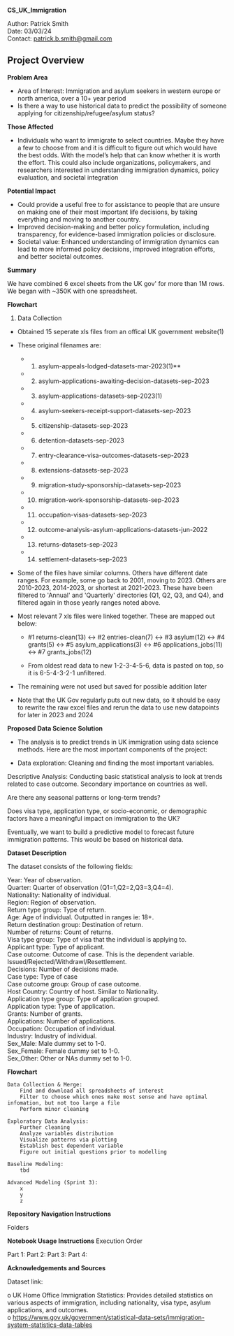 **CS_UK_Immigration**  

Author: Patrick Smith  
Date: 03/03/24  
Contact: patrick.b.smith@gmail.com

**Project Overview**
-----------------------
**Problem Area**  
- Area of Interest: Immigration and asylum seekers in western europe or north america, over a 10+ year period  
- Is there a way to use historical data to predict the possibility of someone applying for citizenship/refugee/asylum status?  

**Those Affected**  
- Individuals who want to immigrate to select countries. Maybe they have a few to choose from and it is difficult to figure out which would have the best odds. With the model’s help that can know whether it is worth the effort. This could also include organizations, policymakers, and researchers interested in understanding immigration dynamics, policy evaluation, and societal integration  

**Potential Impact**
- Could provide a useful free to for assistance to people that are unsure on making one of their most important life decisions, by taking everything and moving to another country. 
- Improved decision-making and better policy formulation, including transparency, for evidence-based immigration policies or disclosure. 
- Societal value: Enhanced understanding of immigration dynamics can lead to more informed policy decisions, improved integration efforts, and better societal outcomes.  

**Summary**

We have combined 6 excel sheets from the UK gov' for more than 1M rows. We began with ~350K with one spreadsheet.

**Flowchart**

1. Data Collection
  - Obtained 15 seperate xls files from an offical UK government website(1)
  - These original filenames are:
    - 1) asylum-appeals-lodged-datasets-mar-2023(1)**  
    - 2) asylum-applications-awaiting-decision-datasets-sep-2023  
    - 3) asylum-applications-datasets-sep-2023(1)  
    - 4) asylum-seekers-receipt-support-datasets-sep-2023  
    - 5) citizenship-datasets-sep-2023  
    - 6) detention-datasets-sep-2023  
    - 7) entry-clearance-visa-outcomes-datasets-sep-2023  
    - 8) extensions-datasets-sep-2023  
    - 9) migration-study-sponsorship-datasets-sep-2023  
    - 10) migration-work-sponsorship-datasets-sep-2023  
    - 11) occupation-visas-datasets-sep-2023  
    - 12) outcome-analysis-asylum-applications-datasets-jun-2022  
    - 13) returns-datasets-sep-2023  
    - 14) settlement-datasets-sep-2023  
        
  - Some of the files have similar columns. Others have different date ranges. For example, some go back to 2001, moving to 2023. Others are 2010-2023, 2014-2023, or shortest at 2021-2023. These have been filtered to 'Annual' and 'Quarterly' directories (Q1, Q2, Q3, and Q4), and filtered again in those yearly ranges noted above.  
  
  - Most relevant 7 xls files were linked together. These are mapped out below:  
    - #1 returns-clean(13) <-> #2 entries-clean(7) <-> #3 asylum(12) <-> #4 grants(5) <-> #5 asylum_applications(3) <-> #6 applications_jobs(11) <-> #7 grants_jobs(12)
    
    - From oldest read data to new 1-2-3-4-5-6, data is pasted on top, so it is 6-5-4-3-2-1 unfiltered.

  - The remaining were not used but saved for possible addition later
  - Note that the UK Gov regularly puts out new data, so it should be easy to rewrite the raw excel files and rerun the data to use new datapoints for later in 2023 and 2024

**Proposed Data Science Solution**

- The analysis is to predict trends in UK immigration using data science methods. Here are the most important components of the project:

- Data exploration: Cleaning and finding the most important variables.

Descriptive Analysis: Conducting basic statistical analysis to look at trends related to case outcome. Secondary importance on countries as well.

Are there any seasonal patterns or long-term trends?

Does visa type, application type, or socio-economic, or demographic factors have a meaningful impact on immigration to the UK?

Eventually, we want to build a predictive model to forecast future immigration patterns. This would be based on historical data.

**Dataset Description**

The dataset consists of the following fields:

Year: Year of observation.  
Quarter: Quarter of observation (Q1=1,Q2=2,Q3=3,Q4=4).  
Nationality: Nationality of individual.  
Region: Region of observation.  
Return type group: Type of return.  
Age: Age of individual. Outputted in ranges ie: 18+.  
Return destination group: Destination of return.  
Number of returns: Count of returns.  
Visa type group: Type of visa that the individual is applying to.  
Applicant type: Type of applicant.  
Case outcome: Outcome of case. This is the dependent variable. Issued/Rejected/Withdrawl/Resettlement.   
Decisions: Number of decisions made.  
Case type: Type of case    
Case outcome group: Group of case outcome.  
Host Country: Country of host. Similar to Nationality.  
Application type group: Type of application grouped.    
Application type: Type of application.  
Grants: Number of grants.  
Applications: Number of applications.  
Occupation: Occupation of individual.  
Industry: Industry of individual.  
Sex_Male: Male dummy set to 1-0.  
Sex_Female: Female dummy set to 1-0.  
Sex_Other: Other or NAs dummy set to 1-0.  

**Flowchart**

    Data Collection & Merge:
        Find and download all spreadsheets of interest
        Filter to choose which ones make most sense and have optimal infomation, but not too large a file
        Perform minor cleaning

    Exploratory Data Analysis:
        Further cleaning
        Analyze variables distribution
        Visualize patterns via plotting
        Establish best dependent variable
        Figure out initial questions prior to modelling

    Baseline Modeling:
        tbd 

    Advanced Modeling (Sprint 3):
        x
        y
        z


**Repository Navigation Instructions**

Folders


**Notebook Usage Instructions**
Execution Order

Part 1:
Part 2:
Part 3:
Part 4:

**Acknowledgements and Sources**

Dataset link:  

o	UK Home Office Immigration Statistics: Provides detailed statistics on various aspects of immigration, including nationality, visa type, asylum applications, and outcomes.  
  o	https://www.gov.uk/government/statistical-data-sets/immigration-system-statistics-data-tables
